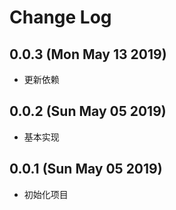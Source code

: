 # Change Log

## 0.0.3 (Mon May 13 2019)

-   更新依赖

## 0.0.2 (Sun May 05 2019)

-   基本实现

## 0.0.1 (Sun May 05 2019)

-   初始化项目
